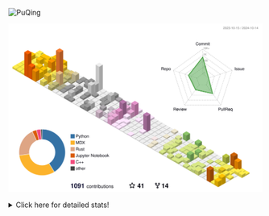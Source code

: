 ![PuQing](https://user-images.githubusercontent.com/27223114/171565019-9a56fae6-b08b-421f-99db-7e830da42371.png)

![](./profile-3d-contrib/profile-season-animate.svg)

<details>
<summary>Click here for detailed stats!</summary>

<!--START_SECTION:waka-->
![Lines of code](https://img.shields.io/badge/From%20Hello%20World%20I%27ve%20Written-1.5%20million%20lines%20of%20code-blue)

**🐱 My GitHub Data** 

> 📦 409.7 kB Used in GitHub's Storage 
 > 
> 🏆 630 Contributions in the Year 2024
 > 
> 🚫 Not Opted to Hire
 > 
> 📜 58 Public Repositories 
 > 
> 🔑 29 Private Repositories 
 > 
**I'm a Night 🦉** 

```text
🌞 Morning                528 commits         ██░░░░░░░░░░░░░░░░░░░░░░░   06.13 % 
🌆 Daytime                3769 commits        ███████████░░░░░░░░░░░░░░   43.73 % 
🌃 Evening                2187 commits        ██████░░░░░░░░░░░░░░░░░░░   25.37 % 
🌙 Night                  2135 commits        ██████░░░░░░░░░░░░░░░░░░░   24.77 % 
```


📊 **This Week I Spent My Time On** 

```text
💬 Programming Languages: 
Browsing                 19 hrs 21 mins      ██████████░░░░░░░░░░░░░░░   38.38 % 
Python                   13 hrs 26 mins      ███████░░░░░░░░░░░░░░░░░░   26.64 % 
Markdown                 3 hrs 34 mins       ██░░░░░░░░░░░░░░░░░░░░░░░   07.08 % 
GitHubing                3 hrs 24 mins       ██░░░░░░░░░░░░░░░░░░░░░░░   06.74 % 
CLI                      2 hrs 41 mins       █░░░░░░░░░░░░░░░░░░░░░░░░   05.34 % 

🔥 Editors: 
Chrome                   27 hrs 50 mins      ██████████████░░░░░░░░░░░   55.19 % 
VS Code                  16 hrs 21 mins      ████████░░░░░░░░░░░░░░░░░   32.42 % 
Obsidian                 3 hrs 33 mins       ██░░░░░░░░░░░░░░░░░░░░░░░   07.05 % 
fish                     2 hrs 41 mins       █░░░░░░░░░░░░░░░░░░░░░░░░   05.34 % 

💻 Operating System: 
Mac                      34 hrs 7 mins       █████████████████░░░░░░░░   67.63 % 
WSL                      12 hrs              ██████░░░░░░░░░░░░░░░░░░░   23.79 % 
Linux                    4 hrs 19 mins       ██░░░░░░░░░░░░░░░░░░░░░░░   08.58 % 
```


<!--END_SECTION:waka-->
</details>
